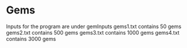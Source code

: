 # Gems
Inputs for the program are under gemInputs
gems1.txt contains 50 gems
gems2.txt contains 500 gems
gems3.txt contains 1000 gems
gems4.txt contains 3000 gems
